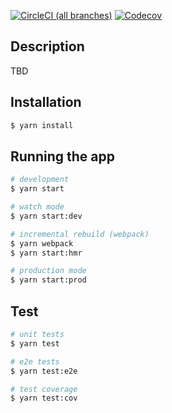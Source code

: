 [![CircleCI (all branches)](https://img.shields.io/circleci/project/github/beaussart/flow-mapper.svg?style=flat-square)](https://circleci.com/gh/beaussart/flow-mapper)
[![Codecov](https://img.shields.io/codecov/c/github/beaussart/flow-mapper.svg?style=flat-square)](https://codecov.io/gh/beaussart/flow-mapper)

## Description

TBD

## Installation

```bash
$ yarn install
```

## Running the app

```bash
# development
$ yarn start

# watch mode
$ yarn start:dev

# incremental rebuild (webpack)
$ yarn webpack
$ yarn start:hmr

# production mode
$ yarn start:prod
```

## Test

```bash
# unit tests
$ yarn test

# e2e tests
$ yarn test:e2e

# test coverage
$ yarn test:cov
```
